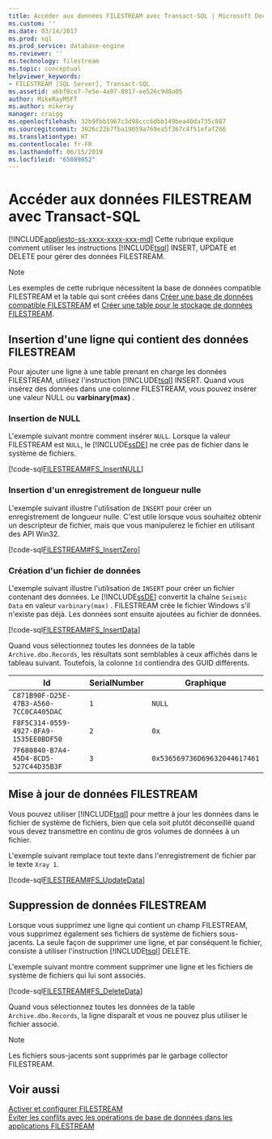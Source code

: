 ```yaml
---
title: Accéder aux données FILESTREAM avec Transact-SQL | Microsoft Docs
ms.custom: ''
ms.date: 03/14/2017
ms.prod: sql
ms.prod_service: database-engine
ms.reviewer: ''
ms.technology: filestream
ms.topic: conceptual
helpviewer_keywords:
- FILESTREAM [SQL Server], Transact-SQL
ms.assetid: a6bf0ce7-7e5e-4a07-8917-ee526c9d0a05
author: MikeRayMSFT
ms.author: mikeray
manager: craigg
ms.openlocfilehash: 32b9fbb1967c3d98ccc6dbb149bea40da735c887
ms.sourcegitcommit: 3026c22b7fba19059a769ea5f367c4f51efaf286
ms.translationtype: HT
ms.contentlocale: fr-FR
ms.lasthandoff: 06/15/2019
ms.locfileid: "65089052"
---
```

# <a name="access-filestream-data-with-transact-sql"></a>Accéder aux données FILESTREAM avec Transact-SQL
[!INCLUDE[appliesto-ss-xxxx-xxxx-xxx-md](../../includes/appliesto-ss-xxxx-xxxx-xxx-md.md)]
  Cette rubrique explique comment utiliser les instructions [!INCLUDE[tsql](../../includes/tsql-md.md)] INSERT, UPDATE et DELETE pour gérer des données FILESTREAM.  
  
> [!NOTE]  
>  Les exemples de cette rubrique nécessitent la base de données compatible FILESTREAM et la table qui sont créées dans [Créer une base de données compatible FILESTREAM](../../relational-databases/blob/create-a-filestream-enabled-database.md) et [Créer une table pour le stockage de données FILESTREAM](../../relational-databases/blob/create-a-table-for-storing-filestream-data.md).  
  
##  <a name="ins"></a> Insertion d'une ligne qui contient des données FILESTREAM  
 Pour ajouter une ligne à une table prenant en charge les données FILESTREAM, utilisez l'instruction [!INCLUDE[tsql](../../includes/tsql-md.md)] INSERT. Quand vous insérez des données dans une colonne FILESTREAM, vous pouvez insérer une valeur NULL ou **varbinary(max)** .  
  
### <a name="inserting-null"></a>Insertion de NULL  
 L'exemple suivant montre comment insérer `NULL`. Lorsque la valeur FILESTREAM est `NULL`, le [!INCLUDE[ssDE](../../includes/ssde-md.md)] ne crée pas de fichier dans le système de fichiers.  
  
 [!code-sql[FILESTREAM#FS_InsertNULL](../../relational-databases/blob/codesnippet/tsql/access-filestream-data-w_1_1.sql)]  
  
### <a name="inserting-a-zero-length-record"></a>Insertion d'un enregistrement de longueur nulle  
 L'exemple suivant illustre l'utilisation de `INSERT` pour créer un enregistrement de longueur nulle. C'est utile lorsque vous souhaitez obtenir un descripteur de fichier, mais que vous manipulerez le fichier en utilisant des API Win32.  
  
 [!code-sql[FILESTREAM#FS_InsertZero](../../relational-databases/blob/codesnippet/tsql/access-filestream-data-w_1_2.sql)]  
  
### <a name="creating-a-data-file"></a>Création d'un fichier de données  
 L'exemple suivant illustre l'utilisation de `INSERT` pour créer un fichier contenant des données. Le [!INCLUDE[ssDE](../../includes/ssde-md.md)] convertit la chaîne `Seismic Data` en valeur `varbinary(max)` . FILESTREAM crée le fichier Windows s'il n'existe pas déjà. Les données sont ensuite ajoutées au fichier de données.  
  
 [!code-sql[FILESTREAM#FS_InsertData](../../relational-databases/blob/codesnippet/tsql/access-filestream-data-w_1_3.sql)]  
  
 Quand vous sélectionnez toutes les données de la table `Archive.dbo.Records`, les résultats sont semblables à ceux affichés dans le tableau suivant. Toutefois, la colonne `Id` contiendra des GUID différents.  
  
|Id|SerialNumber|Graphique|  
|--------|------------------|------------|  
|`C871B90F-D25E-47B3-A560-7CC0CA405DAC`|`1`|`NULL`|  
|`F8F5C314-0559-4927-8FA9-1535EE0BDF50`|`2`|`0x`|  
|`7F680840-B7A4-45D4-8CD5-527C44D35B3F`|`3`|`0x536569736D69632044617461`|  
  
  
##  <a name="upd"></a> Mise à jour de données FILESTREAM  
 Vous pouvez utiliser [!INCLUDE[tsql](../../includes/tsql-md.md)] pour mettre à jour les données dans le fichier de système de fichiers, bien que cela soit plutôt déconseillé quand vous devez transmettre en continu de gros volumes de données à un fichier.  
  
 L'exemple suivant remplace tout texte dans l'enregistrement de fichier par le texte `Xray 1`.  
  
 [!code-sql[FILESTREAM#FS_UpdateData](../../relational-databases/blob/codesnippet/tsql/access-filestream-data-w_1_4.sql)]  
  
  
##  <a name="del"></a> Suppression de données FILESTREAM  
 Lorsque vous supprimez une ligne qui contient un champ FILESTREAM, vous supprimez également ses fichiers de système de fichiers sous-jacents. La seule façon de supprimer une ligne, et par conséquent le fichier, consiste à utiliser l'instruction [!INCLUDE[tsql](../../includes/tsql-md.md)] DELETE.  
  
 L'exemple suivant montre comment supprimer une ligne et les fichiers de système de fichiers qui lui sont associés.  
  
 [!code-sql[FILESTREAM#FS_DeleteData](../../relational-databases/blob/codesnippet/tsql/access-filestream-data-w_1_5.sql)]  
  
 Quand vous sélectionnez toutes les données de la table `Archive.dbo.Records`, la ligne disparaît et vous ne pouvez plus utiliser le fichier associé.  
  
> [!NOTE]  
>  Les fichiers sous-jacents sont supprimés par le garbage collector FILESTREAM.  
  
  
## <a name="see-also"></a>Voir aussi  
 [Activer et configurer FILESTREAM](../../relational-databases/blob/enable-and-configure-filestream.md)   
 [Éviter les conflits avec les opérations de base de données dans les applications FILESTREAM](../../relational-databases/blob/avoid-conflicts-with-database-operations-in-filestream-applications.md)  
  
  
